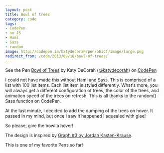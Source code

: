 ```yaml
---
layout: post
title: Bowl of trees
category: code
tags:
- CodePen
- no JS
- Haml
- Sass
- random
image: http://codepen.io/katydecorah/pen/oEiCf/image/large.png
redirect_from: /code/2013/09/18/bowl-of-trees/
---
```



<p data-height="500" data-theme-id="97" data-slug-hash="oEiCf" data-user="katydecorah" data-default-tab="result" class='codepen'>See the Pen <a href='http://codepen.io/katydecorah/pen/oEiCf'>Bowl of Trees</a> by Katy DeCorah (<a href='http://codepen.io/katydecorah'>@katydecorah</a>) on <a href='http://codepen.io'>CodePen</a></p>

I could not have made this without Haml and Sass. This is comprised of a list with 100 list items. Each list item is styled differently. What's more, you will always get a different configuration of trees, the color of the trees, and animation speed of the trees on refresh. This is all thanks to the random() Sass function on CodePen.

At the last minute, I decided to add the dumping of the trees on hover. It passed in my mind, but once I saw it happened I squealed with glee!

So please, give the bowl a hover!

The design is inspired by [Graph #3 by Jordan Kasten-Krause](http://dribbble.com/shots/1239406).

This is one of my favorite Pens so far!
